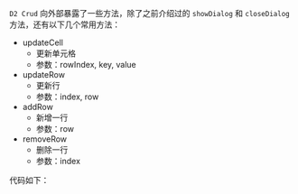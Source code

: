 `D2 Crud` 向外部暴露了一些方法，除了之前介绍过的 `showDialog` 和 `closeDialog` 方法，还有以下几个常用方法：
- updateCell
  * 更新单元格
  * 参数：rowIndex, key, value
- updateRow
  * 更新行
  * 参数：index, row
- addRow
  * 新增一行
  * 参数：row
- removeRow
  * 删除一行
  * 参数：index   

代码如下：
